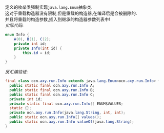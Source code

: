 定义的枚举类强制实现`java.lang.Enum`抽象类.  
这对于重载构造器没有限制,但是重载的构造器,在编译后是会被删除的.  
并且将重载的构造参数,插入到继承的构造器参数列表中!  
_实际代码_:  
```java
enum Info {  
    A(0), B(1), C(2);  
    private int id;  
    private Info(int id) {  
        this.id = id;  
    }  
}  
```  
_反汇编验证_:  
```java
final class ocn.axy.run.Info extends java.lang.Enum<ocn.axy.run.Info> {
  public static final ocn.axy.run.Info A;  
  public static final ocn.axy.run.Info B;  
  public static final ocn.axy.run.Info C;  
  private int id;  
  private static final ocn.axy.run.Info[] ENUM$VALUES;  
  static {};  
  private ocn.axy.run.Info(java.lang.String, int, int);  
  public static ocn.axy.run.Info[] values();  
  public static ocn.axy.run.Info valueOf(java.lang.String);  
}  
```  
